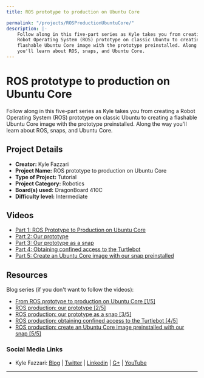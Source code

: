 ```yaml
---
title: ROS prototype to production on Ubuntu Core

permalink: "/projects/ROSProductionUbuntuCore/"
description: |-
    Follow along in this five-part series as Kyle takes you from creating a
    Robot Operating System (ROS) prototype on classic Ubuntu to creating a
    flashable Ubuntu Core image with the prototype preinstalled. Along the way
    you'll learn about ROS, snaps, and Ubuntu Core.
---
```

# ROS prototype to production on Ubuntu Core

Follow along in this five-part series as Kyle takes you from creating a
Robot Operating System (ROS) prototype on classic Ubuntu to creating a
flashable Ubuntu Core image with the prototype preinstalled. Along the way
you'll learn about ROS, snaps, and Ubuntu Core.

## Project Details

- **Creator:** Kyle Fazzari
- **Project Name:** ROS prototype to production on Ubuntu Core
- **Type of Project:** Tutorial
- **Project Category:** Robotics
- **Board(s) used:** DragonBoard 410C
- **Difficulty level:** Intermediate

## Videos

- [Part 1: ROS Prototype to Production on Ubuntu Core](https://youtu.be/x6BkzfwOZbc?list=PL1LO5F1-Jh8K6R1Ba23irALtey6CRFFYu)
- [Part 2: Our prototype](https://youtu.be/QFrOXd2avfo?list=PL1LO5F1-Jh8K6R1Ba23irALtey6CRFFYu)
- [Part 3: Our prototype as a snap](https://youtu.be/Dw1aqbucPbY?list=PL1LO5F1-Jh8K6R1Ba23irALtey6CRFFYu)
- [Part 4: Obtaining confined access to the Turtlebot](https://youtu.be/m9wqj34-2go?list=PL1LO5F1-Jh8K6R1Ba23irALtey6CRFFYu)
- [Part 5: Create an Ubuntu Core image with our snap preinstalled](https://youtu.be/NUackegFqWQ?list=PL1LO5F1-Jh8K6R1Ba23irALtey6CRFFYu)

## Resources

Blog series (if you don't want to follow the videos):
- [From ROS prototype to production on Ubuntu Core [1/5]](https://insights.ubuntu.com/2017/04/06/from-ros-prototype-to-production-on-ubuntu-core/)
- [ROS production: our prototype [2/5]](https://insights.ubuntu.com/2017/04/13/ros-production-our-prototype/)
- [ROS production: our prototype as a snap [3/5]](https://insights.ubuntu.com/2017/04/21/ros-production-our-prototype-as-a-snap-35/)
- [ROS production: obtaining confined access to the Turtlebot [4/5]](https://insights.ubuntu.com/2017/04/27/ros-production-obtaining-confined-access-to-the-turtlebot-45/)
- [ROS production: create an Ubuntu Core image preinstalled with our snap [5/5]](https://insights.ubuntu.com/2017/05/09/ros-production-create-ubuntu-core-image-with-snap-preinstalled-55/)

### Social Media Links

- Kyle Fazzari: [Blog](https://kyrofa.com) &#124; [Twitter](https://twitter.com/rainveil) &#124; [Linkedin](https://www.linkedin.com/in/kylefazzari/) &#124; [G+](https://plus.google.com/+KyleFazzari) &#124; [YouTube](https://youtube.com/c/KyleFazzari)

***
